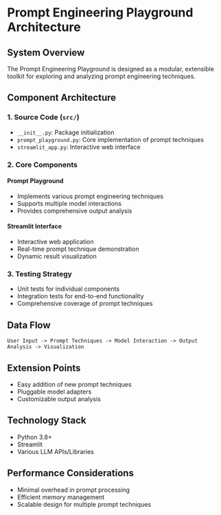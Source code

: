 # Prompt Engineering Playground Architecture

## System Overview
The Prompt Engineering Playground is designed as a modular, extensible toolkit for exploring and analyzing prompt engineering techniques.

## Component Architecture

### 1. Source Code (`src/`)
- `__init__.py`: Package initialization
- `prompt_playground.py`: Core implementation of prompt techniques
- `streamlit_app.py`: Interactive web interface

### 2. Core Components

#### Prompt Playground
- Implements various prompt engineering techniques
- Supports multiple model interactions
- Provides comprehensive output analysis

#### Streamlit Interface
- Interactive web application
- Real-time prompt technique demonstration
- Dynamic result visualization

### 3. Testing Strategy
- Unit tests for individual components
- Integration tests for end-to-end functionality
- Comprehensive coverage of prompt techniques

## Data Flow
```
User Input -> Prompt Techniques -> Model Interaction -> Output Analysis -> Visualization
```

## Extension Points
- Easy addition of new prompt techniques
- Pluggable model adapters
- Customizable output analysis

## Technology Stack
- Python 3.8+
- Streamlit
- Various LLM APIs/Libraries

## Performance Considerations
- Minimal overhead in prompt processing
- Efficient memory management
- Scalable design for multiple prompt techniques